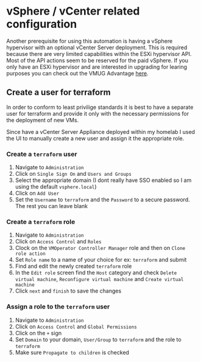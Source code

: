 # vSphere / vCenter related configuration

Another prerequisite for using this automation is having a vSphere hypervisor with an optional vCenter Server deployment. This is required because there are very limited capabilities within the ESXi hypervisor API. Most of the API actions seem to be reserved for the paid vSphere. If you only have an ESXi hypervisor and are interested in upgrading for learing purposes you can check out the VMUG Advantage [here](https://www.vmug.com/membership/vmug-advantage-membership/).

## Create a user for terraform

In order to conform to least privilige standards it is best to have a separate user for terraform and provide it only with the necessary permissions for the deployment of new VMs.

Since have a vCenter Server Appliance deployed within my homelab I used the UI to manually create a new user and assign it the appropriate role.

### Create a `terraform` user

1. Navigate to `Administration`
2. Click on `Single Sign On` and `Users and Groups`
3. Select the appropriate domain (I dont really have SSO enabled so I am using the default `vsphere.local`)
4. Click on `Add User`
5. Set the `Username` to `terraform` and the `Password` to a secure password. The rest you can leave blank

### Create a `terraform` role

1. Navigate to `Administration`
2. Click on `Access Control` and `Roles`
3. Clock on the `VMOperator Controller Manager` role and then on `Clone role action`
4. Set `Role name` to a name of your choice for ex: `terraform` and submit
5. Find and edit the newly created `terraform` role
6. In the `Edit role` screen find the `Host` category and check `Delete virtual machine`, `Reconfigure virtual machine` and `Create virtual machine`
7. Click `next` and `finish` to save the changes

### Assign a role to the `terraform` user

1. Navigate to `Administration`
2. Click on `Access Control` and `Global Permissions`
3. Click on the `+` sign
4. Set `Domain` to your domain, `User/Group` to `terraform` and the role to `terraform`
5. Make sure `Propagate to children` is checked

